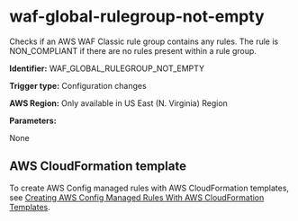 # waf\-global\-rulegroup\-not\-empty<a name="waf-global-rulegroup-not-empty"></a>

Checks if an AWS WAF Classic rule group contains any rules\. The rule is NON\_COMPLIANT if there are no rules present within a rule group\. 

**Identifier:** WAF\_GLOBAL\_RULEGROUP\_NOT\_EMPTY

**Trigger type:** Configuration changes

**AWS Region:** Only available in US East \(N\. Virginia\) Region

**Parameters:**

None  

## AWS CloudFormation template<a name="w85aac12c32c17b9d569c15"></a>

To create AWS Config managed rules with AWS CloudFormation templates, see [Creating AWS Config Managed Rules With AWS CloudFormation Templates](aws-config-managed-rules-cloudformation-templates.md)\.